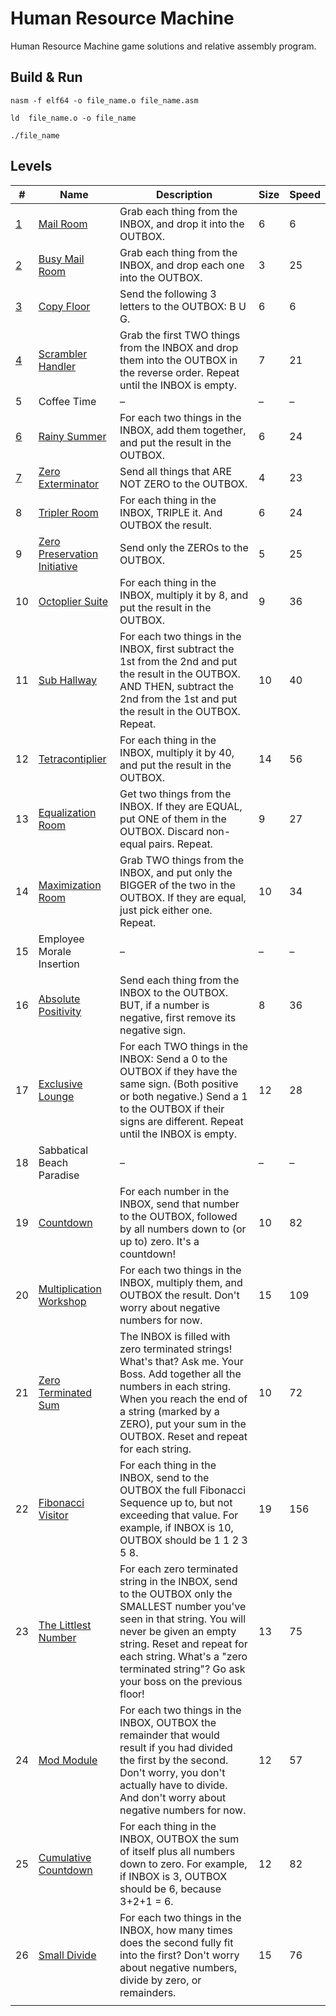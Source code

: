# Human Resource Machine
Human Resource Machine game solutions and relative assembly program.

## Build & Run
```
nasm -f elf64 -o file_name.o file_name.asm
```
```
ld  file_name.o -o file_name
```
```
./file_name
```

## Levels
| # | Name | Description | Size | Speed |
| --- | --- | --- | --- | --- |
| [1](01-MailRoom/01.asm) | [Mail Room](01-MailRoom/MailRoom.asm) | Grab each thing from the INBOX, and drop it into the OUTBOX. | 6 | 6 |
| [2](02-BusyMailRoom/02.asm) | [Busy Mail Room](02-BusyMailRoom/BusyMailRoom.asm) | Grab each thing from the INBOX, and drop each one into the OUTBOX. | 3 | 25 |
| [3](03-CopyFloor/03.asm) | [Copy Floor](03-CopyFloor/CopyFloor.asm) | Send the following 3 letters to the OUTBOX: B U G. | 6 | 6 |
| [4](04-ScramblerHandler/04.asm) | [Scrambler Handler](04-ScramblerHandler/ScramblerHandler.asm) | Grab the first TWO things from the INBOX and drop them into the OUTBOX in the reverse order. Repeat until the INBOX is empty. | 7 | 21 |
| 5 | Coffee Time | &ndash; | &ndash; | &ndash; |
| [6](06-RainySummer/06.asm) | [Rainy Summer](06-RainySummer/RainySummer.asm) | For each two things in the INBOX, add them together, and put the result in the OUTBOX. | 6 | 24 |
| [7](07-ZeroExterminator/07.asm) | [Zero Exterminator](07-ZeroExterminator/ZeroExterminator.asm) | Send all things that ARE NOT ZERO to the OUTBOX. | 4 | 23 |
| 8 | [Tripler Room](08-TriplerRoom/TriplerRoom.asm) | For each thing in the INBOX, TRIPLE it. And OUTBOX the result. | 6 | 24 |
| 9 | [Zero Preservation Initiative](09-ZeroPreservationInitiative/ZeroPreservationInitiative.asm) | Send only the ZEROs to the OUTBOX. | 5 | 25 |
| 10 | [Octoplier Suite](10-OctoplierSuite/OctoplierSuite.asm) | For each thing in the INBOX, multiply it by 8, and put the result in the OUTBOX. | 9 | 36 |
| 11 | [Sub Hallway](11-SubHallway/SubHallway.asm) | For each two things in the INBOX, first subtract the 1st from the 2nd and put the result in the OUTBOX. AND THEN, subtract the 2nd from the 1st and put the result in the OUTBOX. Repeat. | 10 | 40 |
| 12 | [Tetracontiplier](12-Tetracontiplier/Tetracontiplier.asm) | For each thing in the INBOX, multiply it by 40, and put the result in the OUTBOX. | 14 | 56 |
| 13 | [Equalization Room](13-EqualizationRoom/EqualizationRoom.asm) | Get two things from the INBOX. If they are EQUAL, put ONE of them in the OUTBOX. Discard non-equal pairs. Repeat. | 9 | 27 |
| 14 | [Maximization Room](14-MaximizationRoom/MaximizationRoom.asm) | Grab TWO things from the INBOX, and put only the BIGGER of the two in the OUTBOX. If they are equal, just pick either one. Repeat. | 10 | 34 |
| 15 | Employee Morale Insertion | &ndash; | &ndash; | &ndash; |
| 16 | [Absolute Positivity](16-AbsolutePositivity/AbsolutePositivity.asm) | Send each thing from the INBOX to the OUTBOX. BUT, if a number is negative, first remove its negative sign. | 8 | 36 |
| 17 | [Exclusive Lounge](17-ExclusiveLounge/ExclusiveLounge.asm) | For each TWO things in the INBOX: Send a 0 to the OUTBOX if they have the same sign. (Both positive or both negative.) Send a 1 to the OUTBOX if their signs are different. Repeat until the INBOX is empty. | 12 | 28 |
| 18 | Sabbatical Beach Paradise | &ndash; | &ndash; | &ndash; |
| 19 | [Countdown](19-Countdown/Countdown.asm) | For each number in the INBOX, send that number to the OUTBOX, followed by all numbers down to (or up to) zero. It's a countdown! | 10 | 82 |
| 20 | [Multiplication Workshop](20-MultiplicationWorkshop/MultiplicationWorkshop.asm) | For each two things in the INBOX, multiply them, and OUTBOX the result. Don't worry about negative numbers for now. | 15 | 109 |
| 21 | [Zero Terminated Sum](21-ZeroTerminatedSum/ZeroTerminatedSum.asm) | The INBOX is filled with zero terminated strings! What's that? Ask me. Your Boss. Add together all the numbers in each string. When you reach the end of a string (marked by a ZERO), put your sum in the OUTBOX. Reset and repeat for each string. | 10 | 72 |
| 22 | [Fibonacci Visitor](22-FibonacciVisitor/FibonacciVisitor.asm) | For each thing in the INBOX, send to the OUTBOX the full Fibonacci Sequence up to, but not exceeding that value. For example, if INBOX is 10, OUTBOX should be 1 1 2 3 5 8. | 19 | 156 |
| 23 | [The Littlest Number](23-TheLittlestNumber/TheLittlestNumber.asm) | For each zero terminated string in the INBOX, send to the OUTBOX only the SMALLEST number you've seen in that string. You will never be given an empty string. Reset and repeat for each string. What's a "zero terminated string"? Go ask your boss on the previous floor! | 13 | 75 |
| 24 | [Mod Module](24-ModModule/ModModule.asm) | For each two things in the INBOX, OUTBOX the remainder that would result if you had divided the first by the second. Don't worry, you don't actually have to divide. And don't worry about negative numbers for now. | 12 | 57 |
| 25 | [Cumulative Countdown](25-CumulativeCountdown/CumulativeCountdown.asm) | For each thing in the INBOX, OUTBOX the sum of itself plus all numbers down to zero. For example, if INBOX is 3, OUTBOX should be 6, because 3+2+1 = 6. | 12 | 82 |
| 26 | [Small Divide](26-SmallDivide/SmallDivide.asm) | For each two things in the INBOX, how many times does the second fully fit into the first? Don't worry about negative numbers, divide by zero, or remainders. | 15 | 76 |
|  |  |  |  |  |
